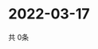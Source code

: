 # 2022-03-17
  共 0条

  <!-- BEGIN -->
  <!-- 最后更新时间Thu Mar 17 2022 07:06:37 GMT+0000 (Coordinated Universal Time) -->
  
  <!-- END -->
  
  